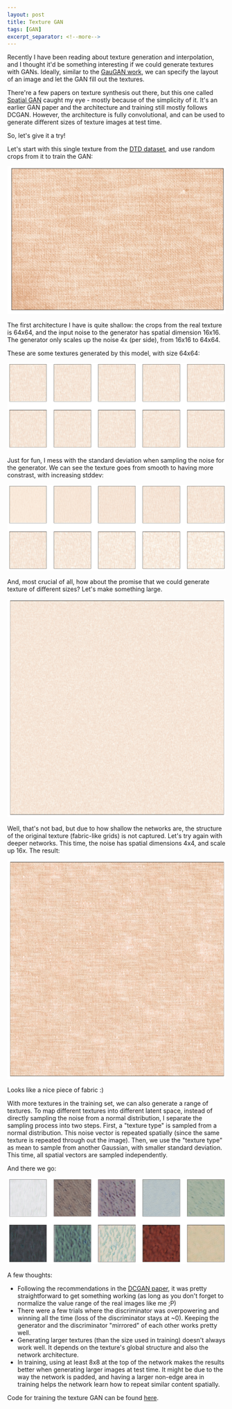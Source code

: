 ```yaml
---
layout: post
title: Texture GAN
tags: [GAN]
excerpt_separator: <!--more-->
---
```


Recently I have been reading about texture generation and interpolation, and I thought it'd be something interesting if we could generate textures with GANs. Ideally, similar to the [GauGAN work](https://arxiv.org/pdf/1903.07291.pdf), we can specify the layout of an image and let the GAN fill out the textures.

There're a few papers on texture synthesis out there, but this one called [Spatial GAN](https://arxiv.org/pdf/1611.08207.pdf) caught my eye - mostly because of the simplicity of it. It's an earlier GAN paper and the architecture and training still mostly follows DCGAN. However, the architecture is fully convolutional, and can be used to generate different sizes of texture images at test time.

So, let's give it a try!

Let's start with this single texture from the [DTD dataset](https://www.robots.ox.ac.uk/~vgg/data/dtd/), and use random crops from it to train the GAN:

<p align="center"><img src="/assets/img/first_gan/pink_texture.png"/></p>

The first architecture I have is quite shallow: the crops from the real texture is 64x64, and the input noise to the generator has spatial dimension 16x16. The generator only scales up the noise 4x (per side), from 16x16 to 64x64.

These are some textures generated by this model, with size 64x64:

<p align="center"><img src="/assets/img/first_gan/generated1.png"/></p>

Just for fun, I mess with the standard deviation when sampling the noise for the generator. We can see the texture goes from smooth to having more constrast, with increasing stddev:

<p align="center"><img src="/assets/img/first_gan/generated2.png"/></p>

And, most crucial of all, how about the promise that we could generate texture of different sizes? Let's make something large.

<p align="center"><img src="/assets/img/first_gan/generated3.png"/></p>

Well, that's not bad, but due to how shallow the networks are, the structure of the original texture (fabric-like grids) is not captured. Let's try again with deeper networks. This time, the noise has spatial dimensions 4x4, and scale up 16x. The result:

<p align="center"><img src="/assets/img/first_gan/generated4.png"/></p>

Looks like a nice piece of fabric :)

With more textures in the training set, we can also generate a range of textures. To map different textures into different latent space, instead of directly sampling the noise from a normal distribution, I separate the sampling process into two steps. First, a "texture type" is sampled from a normal distribution. This noise vector is repeated spatially (since the same texture is repeated through out the image). Then, we use the "texture type" as mean to sample from another Gaussian, with smaller standard deviation. This time, all spatial vectors are sampled independently.

And there we go:

<p align="center"><img src="/assets/img/first_gan/generated5.png"/></p>

A few thoughts:
- Following the recommendations in the [DCGAN paper](https://arxiv.org/pdf/1511.06434.pdf), it was pretty straightforward to get something working (as long as you don't forget to normalize the value range of the real images like me ;P)
- There were a few trials where the discriminator was overpowering and winning all the time (loss of the discriminator stays at ~0). Keeping the generator and the discriminator "mirrored" of each other works pretty well.
- Generating larger textures (than the size used in training) doesn't always work well. It depends on the texture's global structure and also the network architecture.
- In training, using at least 8x8 at the top of the network makes the results better when generating larger images at test time. It might be due to the way the network is padded, and having a larger non-edge area in training helps the network learn how to repeat similar content spatially.

Code for training the texture GAN can be found [here](https://github.com/annachen/dl_playground/blob/main/exps/texture_gan/single_img.py).
